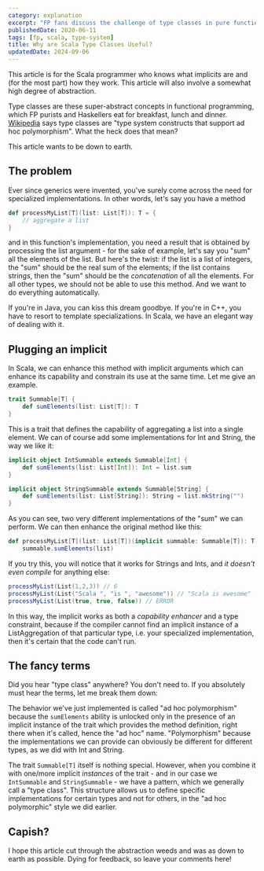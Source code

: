 ```yaml
---
category: explanation
excerpt: "FP fans discuss the challenge of type classes in pure functional programming with Scala: why are they difficult, and why do we really need them?"
publishedDate: 2020-06-11
tags: [fp, scala, type-system]
title: Why are Scala Type Classes Useful?
updatedDate: 2024-09-06
---
```


This article is for the Scala programmer who knows what implicits are and (for the most part) how they work. This article will also involve a somewhat high degree of abstraction.

Type classes are these super-abstract concepts in functional programming, which FP purists and Haskellers eat for breakfast, lunch and dinner. <a href="https://en.wikipedia.org/wiki/Type_class">Wikipedia</a> says type classes are "type system constructs that support ad hoc polymorphism". What the heck does that mean?

This article wants to be down to earth.

## The problem

Ever since generics were invented, you've surely come across the need for specialized implementations. In other words, let's say you have a method

```scala
def processMyList[T](list: List[T]): T = {
    // aggregate a list
}
```

and in this function's implementation, you need a result that is obtained by processing the list argument - for the sake of example, let's say you "sum" all the elements of the list. But here's the twist: if the list is a list of integers, the "sum" should be the real sum of the elements; if the list contains strings, then the "sum" should be the <em>concatenation</em> of all the elements. For all other types, we should not be able to use this method. And we want to do everything automatically.

If you're in Java, you can kiss this dream goodbye. If you're in C++, you have to resort to template specializations. In Scala, we have an elegant way of dealing with it.

## Plugging an implicit

In Scala, we can enhance this method with implicit arguments which can enhance its capability and constrain its use at the same time. Let me give an example.

```scala
trait Summable[T] {
    def sumElements(list: List[T]): T
}
```

This is a trait that defines the capability of aggregating a list into a single element. We can of course add some implementations for Int and String, the way we like it:

```scala
implicit object IntSummable extends Summable[Int] {
    def sumElements(list: List[Int]): Int = list.sum
}

implicit object StringSummable extends Summable[String] {
    def sumElements(list: List[String]): String = list.mkString("")
}
```

As you can see, two very different implementations of the "sum" we can perform. We can then enhance the original method like this:

```scala
def processMyList[T](list: List[T])(implicit summable: Summable[T]): T =
    summable.sumElements(list)
```

If you try this, you will notice that it works for Strings and Ints, and <em>it doesn't even compile</em> for anything else:

```scala
processMyList(List(1,2,3)) // 6
processMyList(List("Scala ", "is ", "awesome")) // "Scala is awesome"
processMyList(List(true, true, false)) // ERROR
```

In this way, the implicit works as both a <em>capability enhancer</em> and a type constraint, because if the compiler cannot find an implicit instance of a ListAggregation of that particular type, i.e. your specialized implementation, then it's certain that the code can't run.

## The fancy terms

Did you hear "type class" anywhere? You don't need to. If you absolutely must hear the terms, let me break them down:

The behavior we've just implemented is called "ad hoc polymorphism" because the `sumElements` ability is unlocked only in the presence of an implicit instance of the trait which provides the method definition, right there when it's called, hence the "ad hoc" name. "Polymorphism" because the implementations we can provide can obviously be different for different types, as we did with Int and String.

The trait `Summable[T]` itself is nothing special. However, when you combine it with one/more implicit <em>instances</em> of the trait - and in our case we `IntSummable` and `StringSummable` - we have a pattern, which we generally call a "type class". This structure allows us to define specific implementations for certain types and not for others, in the "ad hoc polymorphic" style we did earlier.

## Capish?

I hope this article cut through the abstraction weeds and was as down to earth as possible. Dying for feedback, so leave your comments here!
